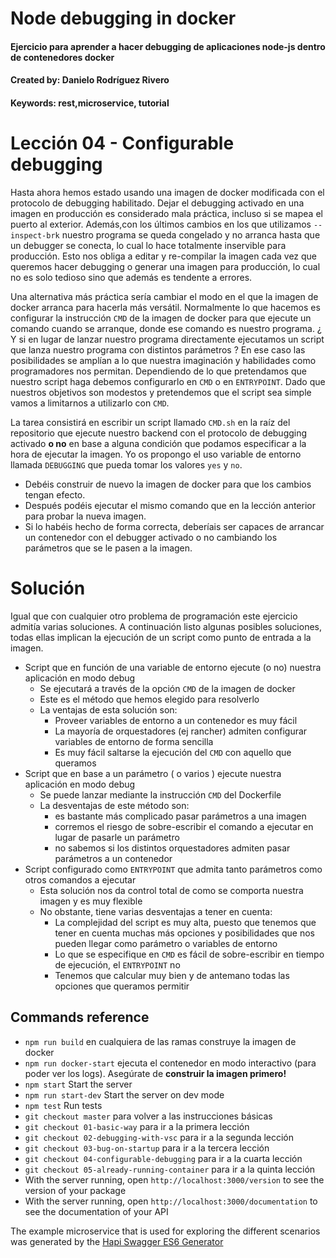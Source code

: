 # Node debugging in docker
#### Ejercicio para aprender a hacer debugging de aplicaciones node-js dentro de contenedores docker
#### Created by: Danielo Rodríguez Rivero
#### Keywords: rest,microservice, tutorial

# Lección 04 - Configurable debugging

Hasta ahora hemos estado usando una imagen de docker modificada con el protocolo de debugging habilitado.
Dejar el debugging activado en una imagen en producción es considerado mala práctica, incluso si se mapea el puerto al exterior.
Además,con los últimos cambios en los que utilizamos `--inspect-brk` nuestro programa se queda congelado y no arranca hasta que un debugger se conecta, lo cual lo hace totalmente inservible para producción.
Esto nos obliga a editar y re-compilar la imagen cada vez que queremos hacer debugging o generar una imagen para producción, lo cual no es solo tedioso sino que además es tendente a errores.

Una alternativa más práctica sería cambiar el modo en el que la imagen de docker arranca para hacerla más versátil. 
Normalmente lo que hacemos es configurar la instrucción `CMD` de la imagen de docker para que ejecute un comando cuando se arranque, donde ese comando es nuestro programa.
¿ Y si en lugar de lanzar nuestro programa directamente ejecutamos un script que lanza nuestro programa con distintos parámetros ? 
En ese caso las posibilidades se amplían a lo que nuestra imaginación y habilidades como programadores nos permitan. 
Dependiendo de lo que pretendamos que nuestro script haga debemos configurarlo en `CMD` o en `ENTRYPOINT`. 
Dado que nuestros objetivos son modestos y pretendemos que el script sea simple vamos a limitarnos a utilizarlo con `CMD`.

La tarea consistirá en escribir un script llamado `CMD.sh` en la raíz del repositorio que ejecute nuestro backend con el protocolo de debugging activado **o no** en base a alguna condición que podamos especificar a la hora de ejecutar la imagen. Yo os propongo el uso variable de entorno llamada `DEBUGGING` que pueda tomar los valores `yes` y `no`.

* Debéis construir de nuevo la imagen de docker para que los cambios tengan efecto.
* Después podéis ejecutar el mismo comando que en la lección anterior para probar la nueva imagen.
* Si lo habéis hecho de forma correcta, deberíais ser capaces de arrancar un contenedor con el debugger activado o no cambiando los parámetros que se le pasen a la imagen.

# Solución

Igual que con cualquier otro problema de programación este ejercicio admitía varias soluciones.
A continuación listo algunas posibles soluciones, todas ellas implican la ejecución de un script como punto de entrada a la imagen.

* Script que en función de una variable de entorno ejecute (o no) nuestra aplicación en modo debug
  * Se ejecutará a través de la opción `CMD` de la imagen de docker
  * Este es el método que hemos elegido para resolverlo
  * La ventajas de esta solución son:
    * Proveer variables de entorno a un contenedor es muy fácil
    * La mayoría de orquestadores (ej rancher) admiten configurar variables de entorno de forma sencilla
    * Es muy fácil saltarse la ejecución del `CMD` con aquello que queramos
* Script que en base a un parámetro ( o varios ) ejecute nuestra aplicación en modo debug
    * Se puede lanzar mediante la instrucción `CMD` del Dockerfile
    * La desventajas de este método son:
      * es bastante más complicado pasar parámetros a una imagen
      * corremos el riesgo de sobre-escribir el comando a ejecutar en lugar de pasarle un parámetro
      * no sabemos si los distintos orquestadores admiten pasar parámetros a un contenedor
* Script configurado como `ENTRYPOINT` que admita tanto parámetros como otros comandos a ejecutar
    * Esta solución nos da control total de como se comporta nuestra imagen y es muy flexible
    * No obstante, tiene varias desventajas a tener en cuenta:
      * La complejidad del script es muy alta, puesto que tenemos que tener en cuenta muchas más opciones y posibilidades que nos pueden llegar como parámetro o variables de entorno
      * Lo que se especifique en `CMD` es fácil de sobre-escribir en tiempo de ejecución, el `ENTRYPOINT` no
      * Tenemos que calcular muy bien y de antemano todas las opciones que queramos permitir 


## Commands reference

* `npm run build` en cualquiera de las ramas construye la imagen de docker
* `npm run docker-start` ejecuta el contenedor en modo interactivo (para poder ver los logs). Asegúrate de **construir la imagen primero!**
* `npm start` Start the server 
* `npm run start-dev` Start the server on dev mode 
* `npm test` Run tests 
* `git checkout master` para volver a las instrucciones básicas 
* `git checkout 01-basic-way` para ir a la primera lección
* `git checkout 02-debugging-with-vsc` para ir a la segunda lección
* `git checkout 03-bug-on-startup` para ir a la tercera lección
* `git checkout 04-configurable-debugging` para ir a la cuarta lección
* `git checkout 05-already-running-container` para ir a la quinta lección
* With the server running, open `http://localhost:3000/version` to see the version of your package
* With the server running, open `http://localhost:3000/documentation` to see the documentation of your API

The example microservice that is used for exploring the different scenarios was generated by the [Hapi Swagger ES6 Generator](https://github.com/danielo515/generator-hapi-swagger-es6)

